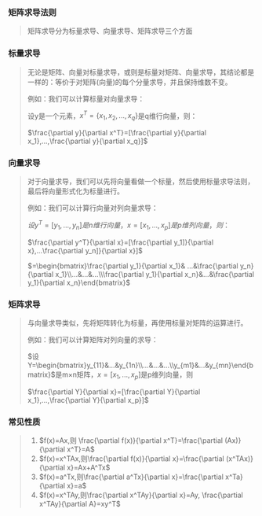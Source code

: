 ### 矩阵求导法则

> 矩阵求导分为标量求导、向量求导、矩阵求导三个方面

### 标量求导

> 无论是矩阵、向量对标量求导，或则是标量对矩阵、向量求导，其结论都是一样的：等价于对矩阵(向量)的每个分量求导，并且保持维数不变。
>
> 例如：我们可以计算标量对向量求导：
>
> 设y是一个元素，$x^T=\{x_1,x_2,...,x_q\}$是q维行向量，则：
>
> $\frac{\partial y}{\partial x^T}=[\frac{\partial y}{\partial x_1},...,\frac{\partial y}{\partial x_q}]$

### 向量求导

> 对于向量求导，我们可以先将向量看做一个标量，然后使用标量求导法则，最后将向量形式化为标量进行。
>
> 例如：我们可以计算行向量对列向量求导：
>
> $设y^T=[y_1,...,y_n]是n维行向量，x=[x_1,...,x_p]是p维列向量，则：$
>
> $\frac{\partial y^T}{\partial x}=[\frac{\partial y_1]}{\partial x},...\frac{\partial y_n]}{\partial x}]$
>
> $=\begin{bmatrix}\frac{\partial y_1}{\partial x_1}& ...&\frac{\partial y_n}{\partial x_1}\\...&...&...\\\frac{\partial y_1}{\partial x_n}&...&\frac{\partial y_1}{\partial x_n}\end{bmatrix}$	

### 矩阵求导

> 与向量求导类似，先将矩阵转化为标量，再使用标量对矩阵的运算进行。
>
> 例如：我们可以计算矩阵对列向量的求导：
>
> $设Y=\begin{bmatrix}y_{11}&...&y_{1n}\\...&...&...\\y_{m1}&...&y_{mn}\end{bmatrix}$是m$\times$n矩阵，$x=[x_1,...,x_p]$是p维列向量，则
>
> $\frac{\partial Y}{\partial x}=[\frac{\partial Y}{\partial x_1},...,\frac{\partial Y}{\partial x_p}]$

### 常见性质

> 1. $f(x)=Ax,则 \frac{\partial f(x)}{\partial x^T}=\frac{\partial (Ax)}{\partial x^T}=A$
> 2. $f(x)=x^TAx,则\frac{\partial f(x)}{\partial x}=\frac{\partial (x^TAx)}{\partial x}=Ax+A^Tx$
> 3. $f(x)=a^Tx,则\frac{\partial a^Tx}{\partial x}=\frac{\partial x^Ta}{\partial x}=a$
> 4. $f(x)=x^TAy,则\frac{\partial x^TAy}{\partial x}=Ay, \frac{\partial x^TAy}{\partial A}=xy^T$

​	





​	